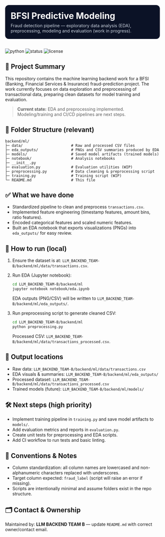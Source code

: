 <div style="background:#0b1226;padding:18px;border-radius:12px;color:#fff;">
  <h1 style="margin:0;font-size:28px;">BFSI Predictive Modeling</h1>
  <p style="margin:6px 0 0;color:#cbd5e1;">Fraud detection pipeline — exploratory data analysis (EDA), preprocessing, modeling and evaluation (work in progress).</p>
</div>

<!-- Badges -->
<br>

<p>
  <img alt="python" src="https://img.shields.io/badge/python-3.10%2B-blue">
  <img alt="status" src="https://img.shields.io/badge/status-in--progress-yellow">
  <img alt="license" src="https://img.shields.io/badge/license-MIT-green">
</p>

## 🔎 Project Summary

This repository contains the machine learning backend work for a BFSI (Banking, Financial Services & Insurance) fraud-prediction project. The work currently focuses on data exploration and preprocessing of transactional data, preparing clean datasets for model training and evaluation.

> **Current state:** EDA and preprocessing implemented. Modeling/training and CI/CD pipelines are next steps.

## 📁 Folder Structure (relevant)

```
backend/ml/
├─ data/                      # Raw and processed CSV files
├─ eda_outputs/               # PNGs and CSV summaries produced by EDA
├─ models/                    # Saved model artifacts (trained models)
├─ notebook/                  # Analysis notebooks
├─ __init__.py
├─ evaluation.py              # Evaluation utilities (WIP)
├─ preprocessing.py           # Data cleaning & preprocessing script
├─ training.py                # Training script (WIP)
└─ README.md                  # This file
```

## ✅ What we have done

* Standardized pipeline to clean and preprocess `transactions.csv`.
* Implemented feature engineering (timestamp features, amount bins, ratio features).
* Encoded categorical features and scaled numeric features.
* Built an EDA notebook that exports visualizations (PNGs) into `eda_outputs/` for easy review.

## 🚀 How to run (local)

1. Ensure the dataset is at: `LLM_BACKEND_TEAM-B/backend/ml/data/transactions.csv`.

2. Run EDA (Jupyter notebook):

   ```bash
   cd LLM_BACKEND_TEAM-B/backend/ml
   jupyter notebook notebook/eda.ipynb
   ```

   EDA outputs (PNG/CSV) will be written to `LLM_BACKEND_TEAM-B/backend/ml/eda_outputs/`.

3. Run preprocessing script to generate cleaned CSV:

   ```bash
   cd LLM_BACKEND_TEAM-B/backend/ml
   python preprocessing.py
   ```

   Processed CSV: `LLM_BACKEND_TEAM-B/backend/ml/data/transactions_processed.csv`.

## 🧾 Output locations

* Raw data: `LLM_BACKEND_TEAM-B/backend/ml/data/transactions.csv`
* EDA visuals & summaries: `LLM_BACKEND_TEAM-B/backend/ml/eda_outputs/`
* Processed dataset: `LLM_BACKEND_TEAM-B/backend/ml/data/transactions_processed.csv`
* Trained models (future): `LLM_BACKEND_TEAM-B/backend/ml/models/`

## 🛠️ Next steps (high priority)

* Implement training pipeline in `training.py` and save model artifacts to `models/`.
* Add evaluation metrics and reports in `evaluation.py`.
* Create unit tests for preprocessing and EDA scripts.
* Add CI workflow to run tests and basic linting.

## 🧩 Conventions & Notes

* Column standardization: all column names are lowercased and non-alphanumeric characters replaced with underscores.
* Target column expected: `fraud_label` (script will raise an error if missing).
* Scripts are intentionally minimal and assume folders exist in the repo structure.

## 🗂️ Contact & Ownership

Maintained by: **LLM BACKEND TEAM B** — update `README.md` with correct owner/contact email.

